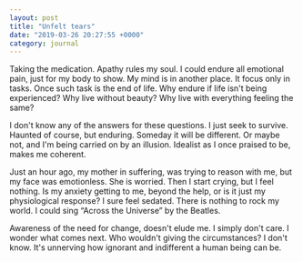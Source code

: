 ```yaml
---
layout: post
title: "Unfelt tears"
date: "2019-03-26 20:27:55 +0000"
category: journal
---
```



Taking the medication. Apathy rules my soul. I could endure all emotional pain, just for my body to
show. My mind is in another place.  It focus only in tasks. Once such task is the end of life. Why
endure if life isn't being experienced? Why live without beauty? Why live with everything feeling
the same?

I don't know any of the answers for these questions. I just seek to survive. Haunted of course, but
enduring. Someday it will be different. Or maybe not, and I'm being carried on by an illusion.
Idealist as I once praised to be, makes me coherent.

Just an hour ago, my mother in suffering, was trying to reason with me, but my face was emotionless.
She is worried. Then I start crying, but I feel nothing. Is my anxiety getting to me, beyond the
help, or is it just my physiological response? I sure feel sedated. There is nothing to rock my
world. I could sing “Across the Universe” by the Beatles.

Awareness of the need for change, doesn't elude me. I simply don't care. I wonder what comes next.
Who wouldn't giving the circumstances? I don't know. It's unnerving how ignorant and indifferent a
human being can be.

